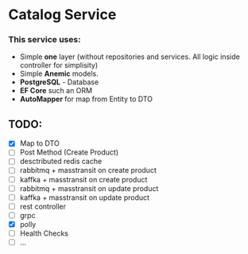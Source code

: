 ﻿# Catalog Service

### This service uses:

* Simple **one** layer (without repositories and services. All logic inside controller for simplisity)
* Simple **Anemic** models.
* **PostgreSQL** - Database
* **EF Core** such an ORM
* **AutoMapper** for map from Entity to DTO

## TODO:

- [x] Map to DTO
- [ ] Post Method (Create Product) 
- [ ] desctributed redis cache
- [ ] rabbitmq + masstransit on create product
- [ ] kaffka + masstransit on create product
- [ ] rabbitmq + masstransit on update product
- [ ] kaffka + masstransit on update product
- [ ] rest controller
- [ ] grpc
- [x] polly
- [ ] Health Checks
- [ ] ...